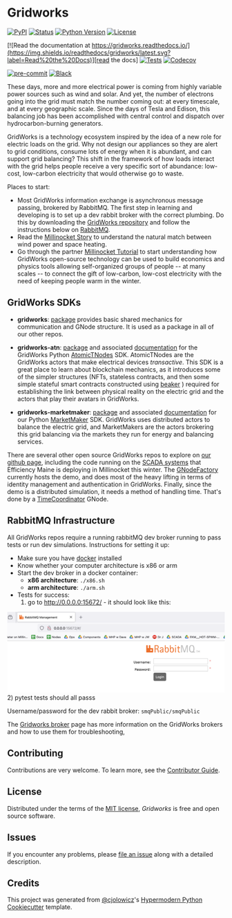 # Gridworks

[![PyPI](https://img.shields.io/pypi/v/gridworks.svg)][pypi_]
[![Status](https://img.shields.io/pypi/status/gridworks.svg)][status]
[![Python Version](https://img.shields.io/pypi/pyversions/gridworks)][python version]
[![License](https://img.shields.io/pypi/l/gridworks)][license]

[![Read the documentation at https://gridworks.readthedocs.io/](https://img.shields.io/readthedocs/gridworks/latest.svg?label=Read%20the%20Docs)][read the docs]
[![Tests](https://github.com/thegridelectric/gridworks/workflows/Tests/badge.svg)][tests]
[![Codecov](https://codecov.io/gh/thegridelectric/gridworks/branch/main/graph/badge.svg)][codecov]

[![pre-commit](https://img.shields.io/badge/pre--commit-enabled-brightgreen?logo=pre-commit&logoColor=white)][pre-commit]
[![Black](https://img.shields.io/badge/code%20style-black-000000.svg)][black]

[pypi_]: https://pypi.org/project/gridworks/
[status]: https://pypi.org/project/gridworks/
[python version]: https://pypi.org/project/gridworks
[read the docs]: https://gridworks.readthedocs.io/
[tests]: https://github.com/thegridelectric/gridworks/actions?workflow=Tests
[codecov]: https://app.codecov.io/gh/thegridelectric/gridworks
[pre-commit]: https://github.com/pre-commit/pre-commit
[black]: https://github.com/psf/black

These days, more and more electrical power is coming from highly variable power sources such as wind and solar. And yet, the number of electrons going into the grid must match the number coming out: at every timescale, and at every geographic scale. Since the days of Tesla and Edison, this balancing job has been accomplished with central control and dispatch over hydrocarbon-burning generators.

GridWorks is a technology ecosystem inspired by the idea of a new role for electric loads on the grid. Why not design our appliances so they are alert to grid conditions, consume lots of energy when it is abundant, and can support grid balancing? This shift in the framework of how loads interact with the grid helps people receive a very specific sort of abundance: low-cost, low-carbon electricity that would otherwise go to waste.

Places to start:

- Most GridWorks information exchange is asynchronous message passing, brokered by RabbitMQ. The first step in learning and developing is to set up a dev rabbit broker with the correct plumbing. Do this by downloading the [GridWorks repository](https://github.com/thegridelectric/gridworks) and follow the instructions below on [RabbitMQ](#rabbitmq-infrastructure).
- Read the [Millinocket Story](https://gridworks.readthedocs.io/en/latest/millinocket-demo.html) to understand the natural match between wind power and space heating.
- Go through the partner [Millinocket Tutorial](https://gridworks.readthedocs.io/en/latest/millinocket-tutorial.html) to start understanding how GridWorks open-source technology can be used to build economics and physics tools allowing self-organized groups of people -- at many scales -- to connect the gift of low-carbon, low-cost electricity with the need of keeping people warm in the winter.

## GridWorks SDKs

- **gridworks**: [package](https://pypi.org/project/gridworks/) provides basic shared mechanics for communication and GNode structure. It is used as a package in all of our other repos.

- **gridworks-atn**: [package](https://pypi.org/project/gridworks-atn/) and associated [documentation](https://gridworks-atn.readthedocs.io/en/latest/) for the GridWorks Python [AtomicTNodes](https://gridworks.readthedocs.io/en/latest/atomic-t-node.html) SDK. AtomicTNodes are the GridWorks actors that make electrical devices _transactive_. This SDK is a great place to learn about blockchain mechanics, as it introduces some of the simpler structures (NFTs, stateless contracts, and then some simple stateful smart contracts constructed using [beaker](https://github.com/algorand-devrel/beaker) ) required for establishing the link between physical reality on the electric grid and the actors that play their avatars in GridWorks.

- **gridworks-marketmaker**: [package](https://pypi.org/project/gridworks-marketmaker/) and associated [documentation](https://gridworks-marketmaker.readthedocs.io/en/latest/) for our Python [MarketMaker](https://gridworks.readthedocs.io/en/latest/market-maker.html) SDK. GridWorks uses distributed actors to balance the electric grid, and MarketMakers are the actors brokering this grid balancing via the markets they run for energy and balancing services.

There are several other open source GridWorks repos to explore on [our github page](https://github.com/thegridelectric),
including the code running on the [SCADA systems](https://github.com/thegridelectric/gw-scada-spaceheat-python)
that Efficiency Maine is deploying in Millinocket this winter.
The [GNodeFactory](https://github.com/thegridelectric/g-node-factory) currently hosts the demo,
and does most of the heavy lifting in terms of identity management and authentication in GridWorks. Finally, since the demo
is a distributed simulation, it needs a method of handling time. That's done by a [TimeCoordinator](https://github.com/thegridelectric/gridworks-timecoordinator) GNode.

## RabbitMQ Infrastructure

All GridWorks repos require a running rabbitMQ dev broker running to pass tests or run dev simulations. Instructions for setting it up:

- Make sure you have [docker](https://www.docker.com/products/docker-desktop/) installed
- Know whether your computer architecture is x86 or arm
- Start the dev broker in a docker container:
  - **x86 architecture**: `./x86.sh`
  - **arm architecture**: `./arm.sh`
- Tests for success:
  1. go to http://0.0.0.0:15672/ - it should look like this:

![alt_text](docs/images/dev-broker-login.png) 2) pytest tests should all passs

Username/password for the dev rabbit broker: `smqPublic/smqPublic`

The [Gridworks broker](docs/gridworks-broker) page has more information on the GridWorks brokers and how to use them for troubleshooting,

## Contributing

Contributions are very welcome.
To learn more, see the [Contributor Guide].

## License

Distributed under the terms of the [MIT license][license],
_Gridworks_ is free and open source software.

## Issues

If you encounter any problems,
please [file an issue] along with a detailed description.

## Credits

This project was generated from [@cjolowicz]'s [Hypermodern Python Cookiecutter] template.

[@cjolowicz]: https://github.com/cjolowicz
[pypi]: https://pypi.org/
[hypermodern python cookiecutter]: https://github.com/cjolowicz/cookiecutter-hypermodern-python
[file an issue]: https://github.com/thegridelectric/gridworks/issues
[pip]: https://pip.pypa.io/

<!-- github-only -->

[license]: https://github.com/thegridelectric/gridworks/blob/main/LICENSE
[contributor guide]: https://github.com/thegridelectric/gridworks/blob/main/CONTRIBUTING.md
[command-line reference]: https://gridworks.readthedocs.io/en/latest/usage.html
